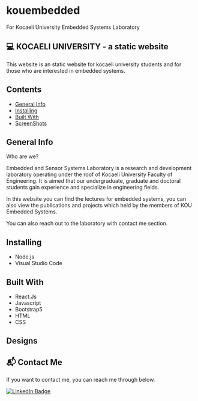# kouembedded
For Kocaeli University Embedded Systems Laboratory

💻 KOCAELI UNIVERSITY - a static website 
---


This website is an static website for kocaeli university students and for those who are interested in embedded systems.
## Contents
+ [General Info](https://github.com/caglaozbb/kouembedded#general-info)
+ [Installing](https://github.com/caglaozbb/kouembedded#installing)
+ [Built With](https://github.com/caglaozbb/kouembedded#built-with)
+ [ScreenShots](https://github.com/caglaozbb/kouembedded#designs)

## General Info

Who are we?

Embedded and Sensor Systems Laboratory is a research and development laboratory operating under the roof of Kocaeli University Faculty of Engineering. 
It is aimed that our undergraduate, graduate and doctoral students gain experience and specialize in engineering fields.

In this website you can find the lectures for embedded systems, you can also view the publications and projects which held by the members of KOU Embedded Systems.

You can also reach out to the laboratory with contact me section.

## Installing
+ Node.js
+ Visual Studio Code

## Built With

+ React.Js
+ Javascript
+ Bootstrap5
+ HTML
+ CSS

## Designs

## 📬 Contact Me

If you want to contact me, you can reach me through below.

<a href="https://www.linkedin.com/in/%C3%A7a%C4%9Fla-%C3%B6zbaba-b600ab214/">
    <img src="https://img.shields.io/badge/LinkedIn-blue?style=for-the-badge&logo=linkedin&logoColor=white" alt="LinkedIn Badge"/>
  </a>



